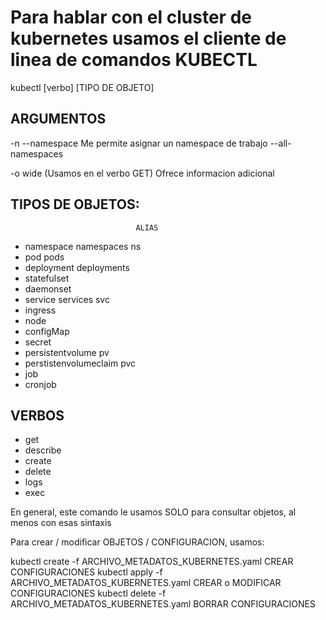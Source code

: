 # Para hablar con el cluster de kubernetes usamos el cliente de linea de comandos KUBECTL

kubectl [verbo] [TIPO DE OBJETO] <argumentos>

## ARGUMENTOS
-n --namespace              Me permite asignar un namespace de trabajo
--all-namespaces

-o wide (Usamos en el verbo GET)    Ofrece informacion adicional

## TIPOS DE OBJETOS:
                                ALIAS
- namespace                     namespaces ns
- pod                           pods
- deployment                    deployments
- statefulset
- daemonset 
- service                       services svc
- ingress
- node
- configMap
- secret
- persistentvolume              pv
- perstistenvolumeclaim         pvc
- job
- cronjob

## VERBOS

- get
- describe
- create
- delete
- logs
- exec

En general, este comando le usamos SOLO para consultar objetos, al menos con esas sintaxis

Para crear / modificar OBJETOS / CONFIGURACION, usamos:

kubectl create -f   ARCHIVO_METADATOS_KUBERNETES.yaml       CREAR CONFIGURACIONES
kubectl apply -f    ARCHIVO_METADATOS_KUBERNETES.yaml       CREAR o MODIFICAR CONFIGURACIONES
kubectl delete -f   ARCHIVO_METADATOS_KUBERNETES.yaml       BORRAR CONFIGURACIONES